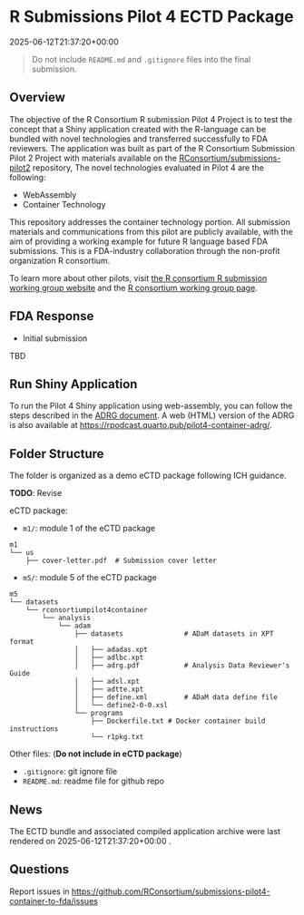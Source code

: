 # R Submissions Pilot 4 ECTD Package

2025-06-12T21:37:20+00:00

> Do not include `README.md` and `.gitignore` files into the final
> submission.

## Overview

The objective of the R Consortium R submission Pilot 4 Project is to
test the concept that a Shiny application created with the R-language
can be bundled with novel technologies and transferred successfully to
FDA reviewers. The application was built as part of the R Consortium
Submission Pilot 2 Project with materials available on the
[RConsortium/submissions-pilot2](https://github.com/RConsortium/submissions-pilot2)
repository, The novel technologies evaluated in Pilot 4 are the
following:

- WebAssembly
- Container Technology

This repository addresses the container technology portion. All
submission materials and communications from this pilot are publicly
available, with the aim of providing a working example for future R
language based FDA submissions. This is a FDA-industry collaboration
through the non-profit organization R consortium.

To learn more about other pilots, visit [the R consortium R submission
working group website](https://rconsortium.github.io/submissions-wg/)
and the [R consortium working group
page](https://www.r-consortium.org/projects/isc-working-groups).

## FDA Response

- Initial submission

TBD

## Run Shiny Application

To run the Pilot 4 Shiny application using web-assembly, you can follow
the steps described in the [ADRG
document](https://rsubmission-draft.us-east-1.linodeobjects.com/adrg-quarto-pdf.pdf).
A web (HTML) version of the ADRG is also available at
<https://rpodcast.quarto.pub/pilot4-container-adrg/>.

## Folder Structure

The folder is organized as a demo eCTD package following ICH guidance.

**TODO**: Revise

eCTD package:

- `m1/`: module 1 of the eCTD package

<!-- -->

    m1
    └── us
        ├── cover-letter.pdf  # Submission cover letter

- `m5/`: module 5 of the eCTD package

<!-- -->

    m5
    └── datasets
        └── rconsortiumpilot4container
            └── analysis
                └── adam
                    ├── datasets               # ADaM datasets in XPT format
                    │   ├── adadas.xpt
                    │   ├── adlbc.xpt
                    │   ├── adrg.pdf           # Analysis Data Reviewer's Guide
                    │   ├── adsl.xpt
                    │   ├── adtte.xpt
                    │   ├── define.xml         # ADaM data define file
                    │   └── define2-0-0.xsl
                    └── programs
                        ├── Dockerfile.txt # Docker container build instructions
                        └── r1pkg.txt

Other files: (**Do not include in eCTD package**)

- `.gitignore`: git ignore file
- `README.md`: readme file for github repo

## News

The ECTD bundle and associated compiled application archive were last
rendered on 2025-06-12T21:37:20+00:00 .

## Questions

Report issues in
<https://github.com/RConsortium/submissions-pilot4-container-to-fda/issues>
